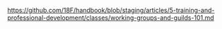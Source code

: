 ---
---
https://github.com/18F/handbook/blob/staging/articles/5-training-and-professional-development/classes/working-groups-and-guilds-101.md